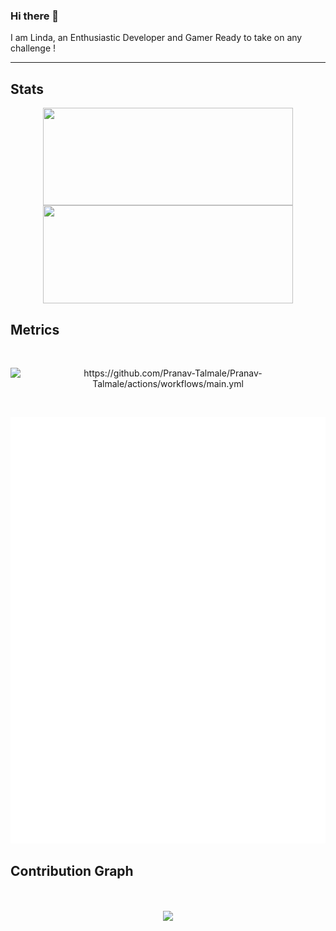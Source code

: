 ### Hi there 👋
I am Linda, an Enthusiastic Developer and Gamer Ready to take on any challenge !
____________________________________________________________________________________________________________________________________________

## Stats
<p align="center">
<a href="https://github.com/Pranav-Talmale">
  <img align="center" height=156px width=400px src="https://github-readme-stats.vercel.app/api?username=Pranav-Talmale&show_icons=true&theme=midnight-purple" />
</a>
<a href="https://github.com/Pranav-Talmale">
  <img align="center" height=157px width=400px src="https://github-readme-stats.vercel.app/api/top-langs/?username=Pranav-Talmale&theme=midnight-purple&layout=compact" />
</a></p>

## Metrics
<br>
<p align="center">
<img src="https://github.com/Pranav-Talmale/Pranav-Talmale/actions/workflows/main.yml/badge.svg" alt="https://github.com/Pranav-Talmale/Pranav-Talmale/actions/workflows/main.yml" /><br></p>
</p>

<br>
<p align="center">
<img src="https://github.com/Pranav-Talmale/Pranav-Talmale/blob/main/github-metrics.svg" alt="Pranav-Talmale" /><br>
</p>

## Contribution Graph 
<br>
<p align="center">
<img align="center" src="https://activity-graph.herokuapp.com/graph?username=Pranav-Talmale&bg_color=000000&color=9243ef&line=9243ef&point=fcaf00&radius=5"/>
</p>
</br>
